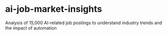 # ai-job-market-insights
Analysis of 15,000 AI-related job postings to understand industry trends and the impact of automation
